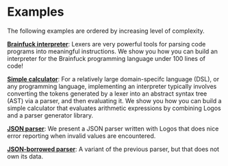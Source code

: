 # Examples

The following examples are ordered by increasing level of complexity.

**[Brainfuck interpreter](./examples/brainfuck.md)**: Lexers are very powerful tools for parsing code programs into meaningful instructions. We show you how you can build an interpreter for the Brainfuck programming language under 100 lines of code!

**[Simple calculator](./examples/calculator.md)**: For a relatively large domain-specifc language (DSL), or any programming language, implementing an interpreter typically involves converting the tokens generated by a lexer into an abstract syntax tree (AST) via a parser, and then evaluating it. We show you how you can build a simple calculator that evaluates arithmetic expressions by combining Logos and a parser generator library.

**[JSON parser](./examples/json.md)**: We present a JSON parser written with Logos that does nice error reporting when invalid values are encountered.

**[JSON-borrowed parser](./examples/json_borrowed.md)**: A variant of the previous parser, but that does not own its data.
